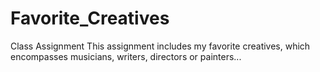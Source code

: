 # Favorite_Creatives
Class Assignment
This assignment includes my favorite creatives, which encompasses musicians, writers, directors or painters... 

